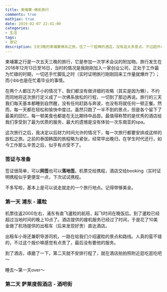 ```yaml
---
title: 柬埔寨-佛系旅行
comments: true
mathjax: true
date: 2019-02-07 22:41:00
categories:
- 生活
tags:
- 游记
description: 5天3晚的柬埔寨佛系之旅，住了一个超棒的酒店，没有逛太多景点，不过超开心。
---
```


柬埔寨之行是一次五天三晚的旅行，它是参加一次学术会议的附加物。旅行发生在2018年12月13日至16日，当时的情况是我刚刚加入一家创业公司，正处于工作最为忙碌的时期，一切还手忙脚乱之时（实时证明旅行刚刚回来工作量就爆炸了）；而小bb也是在忙着毕业的事情。

在两个人都压力不小的情况下，我们都没有做详细的攻略（其实是因为懒），不约而同地将这次旅行定义成了一次佛系放松的行程，一切到了那边再说。旅行的三天我们每天基本都睡到自然醒，没有任何赶路与奔波，也没有将就任何一顿正餐。然而，每一天都在轻松和愉快中度过。虽然只跑了一半不到的景点，但是各个留下了最美的回忆，每一顿美食也都是在无比期待中品尝。最值得称赞的是优秀的酒店给我们享受到了最为优质的服务，最大的遗憾是没有体验一次东南亚的spa。

这次旅行之后，我决定以后财力时间允许的情况下，每一次旅行都要安排成这样的放松之旅。之前的泰国韩国的旅程略为紧张，经常早出晚归，在学生时代还行，如今工作那么辛苦之后，似乎有点受不了。

### 签证与准备

签证很简单，可以**网签**也可以**落地签**。机票交给携程，酒店交给booking（实时证明携程似乎更便宜一点，下次试试携程。

不多写啦，基本上是可以说走就走的一个旅行地点。记得带够美金。

### 第一天 浦东 - 暹粒

机票往返2000左右，浦东有直飞暹粒的航班，起飞时间在晚饭后。到了暹粒已经超过当地时间的晚上10点了。酒店提供的接机服务已经过了时间，于是花了10美金做了机场提供的出租车（后来发现好贵）直达酒店。

出租车小哥还兼职导游司机，一路在给我们介绍暹粒的景点和路线。人真的蛮不错的，不过这个报价嘛感觉有点贵了，最后没有要他的服务。

到了酒店，琢磨了一下，第二天就不安排行程了，就在酒店拍拍照附近逛吃逛吃吧～

睡去～第一天over～

### 第二天 萨莱度假酒店 - 酒吧街



